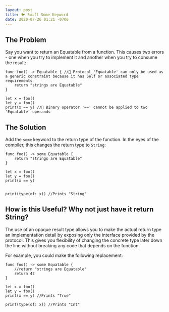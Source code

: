 ```yaml
---
layout: post
title: 🐦 Swift Some Keyword
date: 2020-07-26 01:21 -0700
---
```


## The Problem

Say you want to return an Equatable from a function. This causes two errors - one when you try to implement it and another when you try to consume the result:  

```
func foo() -> Equatable { //🛑 Protocol 'Equatable' can only be used as a generic constraint because it has Self or associated type requirements
    return "strings are Equatable"
}

let x = foo()
let y = foo()
print(x == y) //🛑 Binary operator '==' cannot be applied to two 'Equatable' operands
```

## The Solution

Add the `some` keyword to the return type of the function. In the eyes of the compiler, this changes the return type to `String`:

```
func foo() -> some Equatable {
    return "strings are Equatable"
}

let x = foo()
let y = foo()
print(x == y)


print(type(of: x)) //Prints "String"
```

## How is this Useful? Why not just have it return String?

The use of an opaque result type allows you to make the actual return type an implementation detail by exposing only the interface provided by the protocol. This gives you flexibility of changing the concrete type later down the line without breaking any code that depends on the function.

For example, you could make the following replacement:

```
func foo() -> some Equatable {
    //return "strings are Equatable"
    return 42
}

let x = foo()
let y = foo()
print(x == y) //Prints "True"

print(type(of: x)) //Prints "Int"
```

